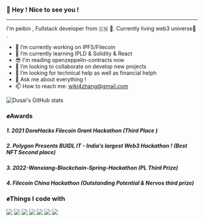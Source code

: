 ### 👋 Hey ! Nice to see you !

------
I'm peibin , Fullstack developer from 🇨🇳 💖.  Currently living web3 universe🤘 .
- 🔭 I’m currently working on IPFS/Filecoin 
- 🌱 I’m currently learning IPLD & Solidity & React
- 😎 I'm reading openzeppelin-contracts now 
- 👯 I’m looking to collaborate on develop new projects
- 🤔 I’m looking for technical help as well as financial helph 
- 💬 Ask me about everything !
- 📫 How to reach me: wiki4zhang@gmail.com

![Dusai's GitHub stats](https://github-readme-stats.vercel.app/api?username=ZhangPeibin)
### ✊Awards
##### 1. 2021 DoraHacks Filecoin Grant Hackathon (Third Place  )
##### 2. Polygon Presents BUIDL IT - India’s largest Web3 Hackathon !  (Best NFT Second place) 
##### 3. 2022-Wanxiang-Blockchain-Spring-Hackathon (PL Third Prize)
##### 4. Filecoin China Hackathon  (Outstanding Potential & Nervos third prize)

### ✊Things I code with
![](https://img.shields.io/badge/IPFS-IPFS-blue) ![](https://img.shields.io/badge/Filecoin-Filecoin-blue)     ![](https://img.shields.io/badge/python-3.9-orange) ![](https://img.shields.io/badge/Polygon-Polygon-yellow) ![](https://www.dusaiphoto.com/article/166/) ![](https://img.shields.io/badge/React-React-yellowgreen) ![](https://img.shields.io/badge/solidity-solidity-ff69b4)



